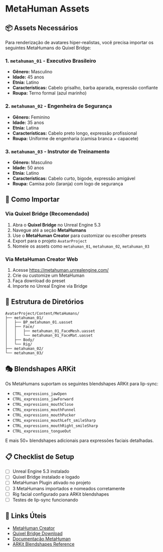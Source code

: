 
# MetaHuman Assets

## 📦 Assets Necessários

Para renderização de avatares hiper-realistas, você precisa importar os seguintes MetaHumans do Quixel Bridge:

### 1. `metahuman_01` - Executivo Brasileiro
- **Gênero:** Masculino
- **Idade:** 45 anos
- **Etnia:** Latino
- **Características:** Cabelo grisalho, barba aparada, expressão confiante
- **Roupa:** Terno formal (azul marinho)

### 2. `metahuman_02` - Engenheira de Segurança
- **Gênero:** Feminino
- **Idade:** 35 anos
- **Etnia:** Latina
- **Características:** Cabelo preto longo, expressão profissional
- **Roupa:** Uniforme de engenharia (camisa branca + capacete)

### 3. `metahuman_03` - Instrutor de Treinamento
- **Gênero:** Masculino
- **Idade:** 50 anos
- **Etnia:** Latino
- **Características:** Cabelo curto, bigode, expressão amigável
- **Roupa:** Camisa polo (laranja) com logo de segurança

## 🔧 Como Importar

### Via Quixel Bridge (Recomendado)

1. Abra o **Quixel Bridge** no Unreal Engine 5.3
2. Navegue até a seção **MetaHumans**
3. Use o **MetaHuman Creator** para customizar ou escolher presets
4. Export para o projeto `AvatarProject`
5. Nomeie os assets como `metahuman_01`, `metahuman_02`, `metahuman_03`

### Via MetaHuman Creator Web

1. Acesse https://metahuman.unrealengine.com/
2. Crie ou customize um MetaHuman
3. Faça download do preset
4. Importe no Unreal Engine via Bridge

## 📁 Estrutura de Diretórios

```
AvatarProject/Content/MetaHumans/
├── metahuman_01/
│   ├── BP_metahuman_01.uasset
│   ├── Face/
│   │   ├── metahuman_01_FaceMesh.uasset
│   │   └── metahuman_01_FaceMat.uasset
│   ├── Body/
│   └── Rig/
├── metahuman_02/
└── metahuman_03/
```

## 🎭 Blendshapes ARKit

Os MetaHumans suportam os seguintes blendshapes ARKit para lip-sync:

- `CTRL_expressions_jawOpen`
- `CTRL_expressions_jawForward`
- `CTRL_expressions_mouthClose`
- `CTRL_expressions_mouthFunnel`
- `CTRL_expressions_mouthPucker`
- `CTRL_expressions_mouthLeft_smileSharp`
- `CTRL_expressions_mouthRight_smileSharp`
- `CTRL_expressions_tongueOut`

E mais 50+ blendshapes adicionais para expressões faciais detalhadas.

## 📋 Checklist de Setup

- [ ] Unreal Engine 5.3 instalado
- [ ] Quixel Bridge instalado e logado
- [ ] MetaHuman Plugin ativado no projeto
- [ ] 3 MetaHumans importados e nomeados corretamente
- [ ] Rig facial configurado para ARKit blendshapes
- [ ] Testes de lip-sync funcionando

## 🔗 Links Úteis

- [MetaHuman Creator](https://metahuman.unrealengine.com/)
- [Quixel Bridge Download](https://quixel.com/bridge)
- [Documentação MetaHuman](https://docs.unrealengine.com/5.3/en-US/metahuman-creator-in-unreal-engine/)
- [ARKit Blendshapes Reference](https://arkit-face-blendshapes.com/)
